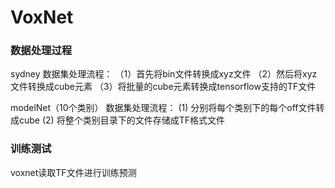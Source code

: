 # VoxNet

### 数据处理过程
sydney 数据集处理流程：
（1）首先将bin文件转换成xyz文件
（2）然后将xyz文件转换成cube元素
（3）将批量的cube元素转换成tensorflow支持的TF文件

modelNet（10个类别） 数据集处理流程：
(1) 分别将每个类别下的每个off文件转成cube
(2) 将整个类别目录下的文件存储成TF格式文件

### 训练测试
voxnet读取TF文件进行训练预测




